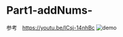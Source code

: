 # Part1-addNums-
参考　https://youtu.be/ICsj-14nhBc
![demo](https://user-images.githubusercontent.com/61080570/100365735-38dece00-3043-11eb-900e-590d7dd0bf3b.gif)
